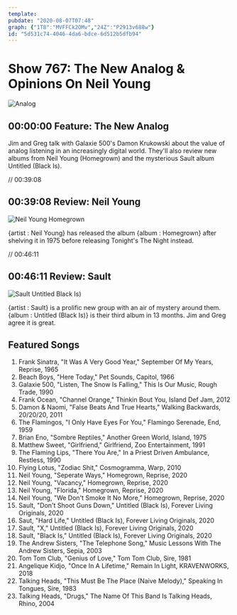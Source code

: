 ```yaml
---
template: 
pubdate: "2020-08-07T07:48"
graph: {"1T8":"MVFFCk2OMv","24Z":"P2913v688w"}
id: "5d531c74-4046-4da6-bdce-6d512b5dfb94"
---
```






# Show 767: The New Analog & Opinions On Neil Young

![Analog](https://static.soundopinions.org/images/2017/newanalog_web.jpg)



## 00:00:00 Feature: The New Analog

Jim and Greg talk with Galaxie 500's Damon Krukowski about the value of analog listening in an increasingly digital world. They'll also review new albums from Neil Young (Homegrown) and the mysterious Sault album Untitled (Black Is).

// 00:39:08



## 00:39:08 Review: Neil Young

![Neil Young Homegrown](https://static.soundopinions.org/assets/0767/1T812.jpg)

{artist : Neil Young} has released the album {album : Homegrown} after shelving it in 1975 before releasing Tonight's The Night instead.

// 00:46:11



## 00:46:11 Review: Sault

![Sault Untitled Black Is)](https://static.soundopinions.org/assets/0767/24Z1.jpg)

{artist : Sault} is a prolific new group with an air of mystery around them. {album : Untitled (Black Is)} is their third album in 13 months. Jim and Greg agree it is great.



## Featured Songs

1. Frank Sinatra, "It Was A Very Good Year," September Of My Years, Reprise, 1965
2. Beach Boys, "Here Today," Pet Sounds, Capitol, 1966
3. Galaxie 500, "Listen, The Snow Is Falling," This Is Our Music, Rough Trade, 1990
4. Frank Ocean, "Channel Orange," Thinkin Bout You, Island Def Jam, 2012
5. Damon & Naomi, "False Beats And True Hearts," Walking Backwards, 20/20/20, 2011
6. The Flamingos, "I Only Have Eyes For You," Flamingo Serenade, End, 1959
7. Brian Eno, "Sombre Reptiles," Another Green World, Island, 1975
8. Matthew Sweet, "Girlfriend," Girlfriend, Zoo Entertainment, 1991
9. The Flaming Lips, "There You Are," In a Priest Driven Ambulance, Restless, 1990
10. Flying Lotus, "Zodiac Shit," Cosmogramma, Warp, 2010
11. Neil Young, "Seperate Ways," Homegrown, Reprise, 2020
12. Neil Young, "Vacancy," Homegrown, Reprise, 2020
13. Neil Young, "Florida," Homegrown, Reprise, 2020
14. Neil Young, "We Don't Smoke It No More," Homegrown, Reprise, 2020
15. Sault, "Don't Shoot Guns Down," Untitled (Black Is), Forever Living Originals, 2020
16. Saut, "Hard Life," Untitled (Black Is), Forever Living Originals, 2020
17. Sault, "X," Untitled (Black Is), Forever Living Originals, 2020
18. Sault, "Black Is," Untitled (Black Is), Forever Living Originals, 2020
19. The Andrew Sisters, "The Telephone Song," Music Lessons With The Andrew Sisters, Sepia, 2003
20. Tom Tom Club, "Genius of Love," Tom Tom Club, Sire, 1981
21. Angelique Kidjo, "Once In A Lifetime," Remain In Light, KRAVENWORKS, 2018
22. Talking Heads, "This Must Be The Place (Naive Melody)," Speaking In Tongues, Sire, 1983
23. Talking Heads, "Drugs," The Name Of This Band Is Talking Heads, Rhino, 2004